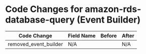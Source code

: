 # Code Changes for amazon-rds-database-query (Event Builder)

| Code Change | Field Name | Before | After |
|-------------|------------|--------|-------|
| removed_event_builder | N/A |  | N/A |